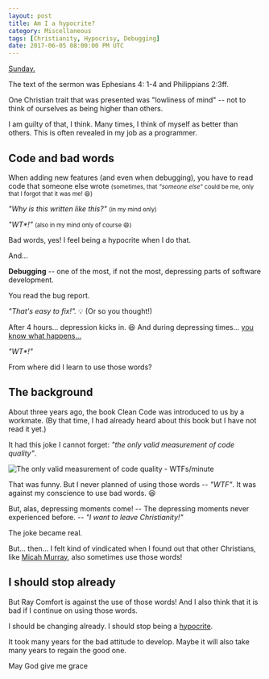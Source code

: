 ```yaml
---
layout: post
title: Am I a hypocrite?
category: Miscellaneous
tags: [Christianity, Hypocrisy, Debugging]
date: 2017-06-05 08:00:00 PM UTC
---
```


<!-- June 6, 2017 04:00:00 AM Philippine Time -->


<u title="June 4, 2017">Sunday.</u>

The text of the sermon was Ephesians 4: 1-4 and Philippians 2:3ff.

One Christian trait that was presented was "lowliness of mind" -- not to think of ourselves as being higher than others.

I am guilty of that, I think. Many times, I think of myself as better than others. This is often revealed in my job as a programmer.


<!--more-->

## Code and bad words

When adding new features (and even when debugging), you have to read code that someone else wrote <small>(sometimes, that _"someone else"_ could be me, only that I forgot that it was me! :laughing:)</small>

_"Why is this written like this?"_ <small>(in my mind only)</small>

_"WT*!"_ <small>(also in my mind only of course :smile:)</small>

Bad words, yes! I feel being a hypocrite when I do that.

And...

**Debugging** -- one of the most, if not the most, depressing parts of software development.

You read the bug report. 

_"That's easy to fix!"._ :bulb: (Or so you thought!)

After 4 hours... depression kicks in. :laughing: And during depressing times... [you know what happens...](https://simpleprogrammer.com/2017/03/01/deal-with-legacy-code/)

_"WT*!"_

From where did I learn to use those words?


## The background

About three years ago, the book Clean Code was introduced to us by a workmate. (By that time, I had already heard about this book but I have not read it yet.)

It had this joke I cannot forget: _"the only valid measurement of code quality"_.


![The only valid measurement of code quality - WTFs/minute](http://www.osnews.com/images/comics/wtfm.jpg)


That was funny. But I never planned of using those words -- _"WTF"_. It was against my conscience to use bad words. :laughing:

But, alas, depressing moments come! -- The depressing moments never experienced before. -- _"I want to leave Christianity!"_

The joke became real.

But... then... I felt kind of vindicated when I found out that other Christians, like [Micah Murray](http://micahjmurray.com/i-dont-have-my-shit-together), also sometimes use those words!

## I should stop already

But Ray Comfort is against the use of those words! And I also think that it is bad if I continue on using those words.

I should be changing already. I should stop being a [hypocrite](https://odb.org/2011/01/26/like-a-hypocrite/).

It took many years for the bad attitude to develop. Maybe it will also take many years to regain the good one.

May God give me grace







<!--Sometimes, I also fall into the temptation of thinking that I deserve better than this or that.

## It was a slow process...

I have not always been like that. I was of a lowly mind in the past (I think :smile:); not 100% lowly of course, but it was not like today where my lowliness is close to zero (I'm exaggerating, of course :laughing:)

I think the reason for this is because for the past 10 or so years, I seldom see or meet people who cares about things. I don't know how to say that clearly but I'm going to give an example:

Many people in the colleges I attended did not care about students cheating. (There were a few who cared _of course_, and I loved them for that.) Does that mean that the administrators did not care also? Maybe they only cared about attracting as many students as they can to get their money -- _"Study in our college; you can cheat here all you want; get your diplomas by cheating"_

<small>(I'm angry I think.)</small>

Do they not realize the kind of citizens they are producing by tolerating cheating?

<small>(Why so serious? :laughing:)</small>

Of course I was one of those who tolerated cheating. Tsk, tsk. I did not do anything significant for it to stop.

But, setting aside this blaming game, I think these were the kind of experiences that made me think that people generally does not care.



## The process continues...


Then, about three years ago, the book Clean Code was introduced to us by a workmate. (By that time, I had already heard about this book but I have not read it yet.)

It had this joke I cannot forget: _"the only valid measurement of code quality"_.



![The only valid measurement of code quality - WTFs/minute](http://www.osnews.com/images/comics/wtfm.jpg)


I never planned of using those words -- _"WTF"_. It was against my conscience to use bad words. :laughing:

But, alas, depressing moments come! -- The depressing moments never experienced before.

I can't remember anymore when I first used the F word. Maybe I first used it in my mind. Then verbally, when I was alone. But, truth be told, I became used to using that word during depressing times.

And I felt kind of vindicated when I found out that other Christians, like [Micah Murray](http://micahjmurray.com/i-dont-have-my-shit-together), also sometimes use those words!


## The programmer's depressing times

I'm a programmer. 

Debugging is one of the most, if not the most, depressing parts of software development; especially when you are debugging code that someone else wrote.

You read the bug report. 

"That's easy to fix!". 

After 4 hours... depression kicks in. :laughing:

And during depressing times... [you know what happens...](https://simpleprogrammer.com/2017/03/01/deal-with-legacy-code/)

This should not be the case, right? 

I should be changing already. I should stop being a [hypocrite](https://odb.org/2011/01/26/like-a-hypocrite/).

It took many years for the bad attitude to develop. Maybe it will also take many years to regain the good one.

-->
